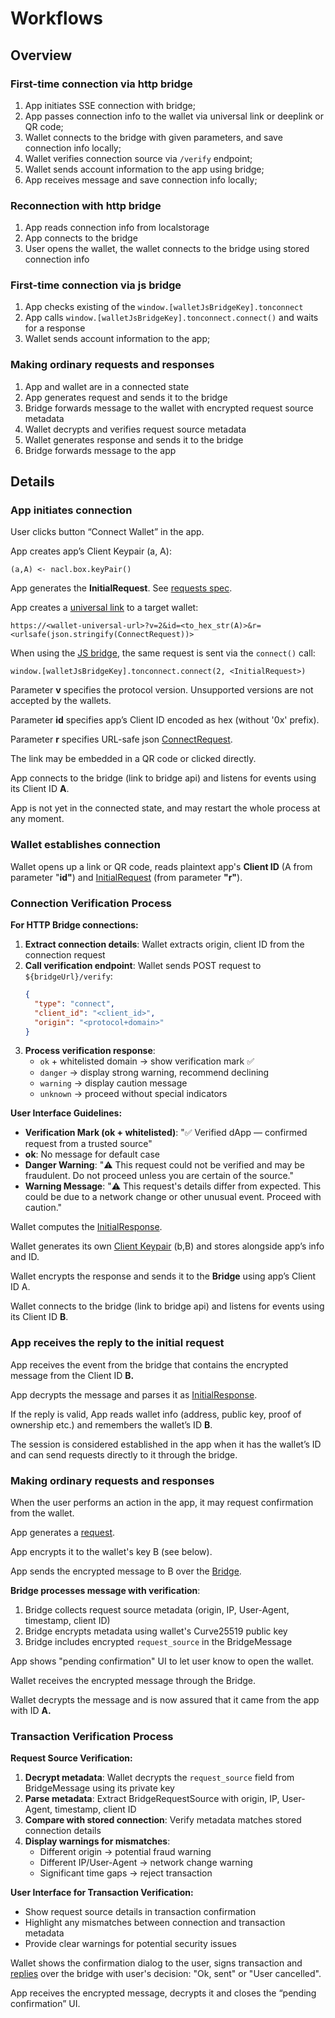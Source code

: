# Workflows

## Overview

### First-time connection via http bridge
1. App initiates SSE connection with bridge;
2. App passes connection info to the wallet via universal link or deeplink or QR code;
3. Wallet connects to the bridge with given parameters, and save connection info locally;
4. Wallet verifies connection source via `/verify` endpoint;
5. Wallet sends account information to the app using bridge;
6. App receives message and save connection info locally;

### Reconnection with http bridge
1. App reads connection info from localstorage
2. App connects to the bridge
3. User opens the wallet, the wallet connects to the bridge using stored connection info

### First-time connection via js bridge
1. App checks existing of the `window.[walletJsBridgeKey].tonconnect`
2. App calls `window.[walletJsBridgeKey].tonconnect.connect()` and waits for a response
4. Wallet sends account information to the app;

###  Making ordinary requests and responses
1. App and wallet are in a connected state
2. App generates request and sends it to the bridge
3. Bridge forwards message to the wallet with encrypted request source metadata
4. Wallet decrypts and verifies request source metadata
5. Wallet generates response and sends it to the bridge
6. Bridge forwards message to the app


## Details

### App initiates connection

User clicks button “Connect Wallet” in the app.

App creates app’s Client Keypair (a, A):

```
(a,A) <- nacl.box.keyPair()
```

App generates the **InitialRequest**. See [requests spec](requests-responses.md).

App creates a [universal link](bridge.md#universal-link) to a target wallet:

```
https://<wallet-universal-url>?v=2&id=<to_hex_str(A)>&r=<urlsafe(json.stringify(ConnectRequest))>
```

When using the [JS bridge](bridge.md#js-bridge), the same request is sent via the `connect()` call:

```
window.[walletJsBridgeKey].tonconnect.connect(2, <InitialRequest>)
```

Parameter **v** specifies the protocol version. Unsupported versions are not accepted by the wallets.

Parameter **id** specifies app’s Client ID encoded as hex (without '0x' prefix).

Parameter **r** specifies URL-safe json [ConnectRequest](requests-responses.md#initiating-connection).

The link may be embedded in a QR code or clicked directly.

App connects to the bridge (link to bridge api) and listens for events using its Client ID **A**.

App is not yet in the connected state, and may restart the whole process at any moment.

### Wallet establishes connection

Wallet opens up a link or QR code, reads plaintext app's **Client ID** (A from parameter "**id"**) and [InitialRequest](requests-responses.md#initiating-connection) (from parameter **"r"**).

### Connection Verification Process

**For HTTP Bridge connections:**

1. **Extract connection details**: Wallet extracts origin, client ID from the connection request
2. **Call verification endpoint**: Wallet sends POST request to `${bridgeUrl}/verify`:
   ```json
   {
     "type": "connect", 
     "client_id": "<client_id>",
     "origin": "<protocol+domain>"
   }
   ```
3. **Process verification response**: 
   - `ok` + whitelisted domain → show verification mark ✅
   - `danger` → display strong warning, recommend declining
   - `warning` → display caution message
   - `unknown` → proceed without special indicators

**User Interface Guidelines:**
- **Verification Mark (ok + whitelisted)**: "✅ Verified dApp — confirmed request from a trusted source"
- **ok**: No message for default case
- **Danger Warning**: "⚠️ This request could not be verified and may be fraudulent. Do not proceed unless you are certain of the source."
- **Warning Message**: "⚠️ This request's details differ from expected. This could be due to a network change or other unusual event. Proceed with caution."

Wallet computes the [InitialResponse](requests-responses.md#initiating-connection).

Wallet generates its own [Client Keypair](session.md#client-keypair) (b,B) and stores alongside app’s info and ID.

Wallet encrypts the response and sends it to the **Bridge** using app’s Client ID A.

Wallet connects to the bridge (link to bridge api) and listens for events using its Client ID **B**.

### App receives the reply to the initial request

App receives the event from the bridge that contains the encrypted message from the Client ID **B.**

App decrypts the message and parses it as [InitialResponse](requests-responses.md#initiating-connection).

If the reply is valid, App reads wallet info (address, public key, proof of ownership etc.) and remembers the wallet’s ID **B**.

The session is considered established in the app when it has the wallet’s ID and can send requests directly to it through the bridge.

### Making ordinary requests and responses

When the user performs an action in the app, it may request confirmation from the wallet.

App generates a [request](requests-responses.md#messages).

App encrypts it to the wallet's key B (see below).

App sends the encrypted message to B over the [Bridge](bridge.md).

**Bridge processes message with verification**:
1. Bridge collects request source metadata (origin, IP, User-Agent, timestamp, client ID)
2. Bridge encrypts metadata using wallet's Curve25519 public key
3. Bridge includes encrypted `request_source` in the BridgeMessage

App shows "pending confirmation" UI to let user know to open the wallet.

Wallet receives the encrypted message through the Bridge.

Wallet decrypts the message and is now assured that it came from the app with ID **A.**

### Transaction Verification Process

**Request Source Verification:**
1. **Decrypt metadata**: Wallet decrypts the `request_source` field from BridgeMessage using its private key
2. **Parse metadata**: Extract BridgeRequestSource with origin, IP, User-Agent, timestamp, client ID  
3. **Compare with stored connection**: Verify metadata matches stored connection details
4. **Display warnings for mismatches**:
   - Different origin → potential fraud warning
   - Different IP/User-Agent → network change warning
   - Significant time gaps → reject transaction

**User Interface for Transaction Verification:**
- Show request source details in transaction confirmation
- Highlight any mismatches between connection and transaction metadata
- Provide clear warnings for potential security issues

Wallet shows the confirmation dialog to the user, signs transaction and [replies](requests-responses.md#messages) over the bridge with user's decision: "Ok, sent" or "User cancelled".

App receives the encrypted message, decrypts it and closes the “pending confirmation” UI.
